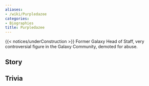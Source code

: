 ```yaml
---
aliases:
- /wiki/Purpledazee
categories:
- Biographies
title: Purpledazee
---
```


{{< notices/underConstruction >}} Former Galaxy Head of Staff, very controversial figure in the Galaxy Community, demoted for abuse.

## Story

## Trivia